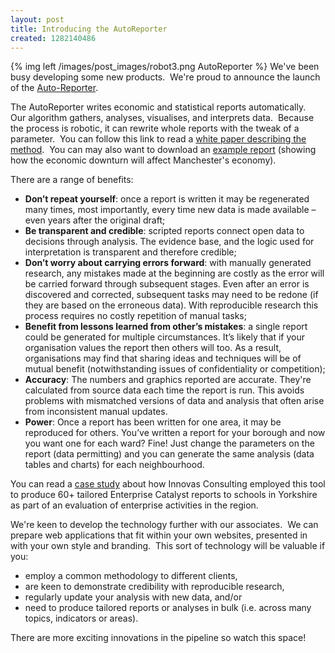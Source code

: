 ```yaml
---
layout: post
title: Introducing the AutoReporter
created: 1282140486
---
```

<p>
{% img left /images/post_images/robot3.png AutoReporter %}
We've been busy developing some new products.&nbsp; We're proud to announce the launch of the <a href="http://reports.infonomics.ltd.uk/">Auto-Reporter</a>.</p>
<p>The AutoReporter writes economic and statistical reports automatically.&nbsp; Our algorithm gathers, analyses, visualises, and interprets data.&nbsp; Because the process is robotic, it can rewrite whole reports with the tweak of a parameter.&nbsp; You can follow this link to read a <a href="http://reports.infonomics.ltd.uk/AutoReporter_v1.pdf">white paper describing the method</a>.&nbsp; You can may also want to download an <a href="http://reports.infonomics.ltd.uk/DownturnMcr.pdf">example report</a> (showing how the economic downturn will affect Manchester's economy).</p>
<!--more-->
<p>There are a range of benefits:</p>
<ul>
    <li><strong>Don&rsquo;t repeat yourself</strong>: once a report is written it  may be regenerated many times, most importantly, every time new data is  made available &ndash; even years after the original draft;</li>
    <li><strong>Be transparent and credible</strong>: scripted reports  connect open data to decisions through analysis.  The evidence base, and  the logic used for interpretation is transparent and therefore  credible;</li>
    <li><strong>Don&rsquo;t worry about carrying errors forward</strong>: with  manually generated research, any mistakes made at the beginning are  costly as the error will be carried forward through subsequent stages.   Even after an error is discovered and corrected, subsequent tasks may need to  be redone (if they are based on the erroneous data).  With reproducible  research this process requires no costly repetition of manual tasks;</li>
    <li><strong>Benefit from lessons learned from other&rsquo;s mistakes</strong>:  a single report could be generated for multiple circumstances.  It&rsquo;s  likely that if your organisation values the report then others will too.   As a result, organisations may find that sharing ideas and techniques  will be of mutual benefit (notwithstanding issues of confidentiality or  competition);</li>
    <li><strong>Accuracy</strong>: The numbers and graphics reported are  accurate.  They're calculated from source data each time the report is  run.  This avoids problems with mismatched versions of data and analysis  that often arise from inconsistent manual updates.</li>
    <li><strong>Power</strong>: Once a report has been written for one area,  it may be reproduced for others.  You&rsquo;ve written a report for your  borough and now you want one for each ward?  Fine!  Just change the  parameters on the report (data permitting) and you can generate the same  analysis (data tables and charts) for each neighbourhood.</li>
</ul>
<p>You can read a <a href="http://infonomics.ltd.uk/portfolio_project/8">case study</a> about how Innovas Consulting employed this tool to produce 60+ tailored Enterprise Catalyst reports to schools in Yorkshire as part of an evaluation of enterprise activities in the region.</p>
<p>We're keen to develop the technology further with our associates.&nbsp; We can prepare web applications that fit within your own websites, presented in with your own style and branding.&nbsp; This sort of technology will be valuable if you:</p>
<ul>
    <li>employ a common methodology to different clients,</li>
    <li>are keen to demonstrate credibility with reproducible research,</li>
    <li>regularly update your analysis with new data, and/or</li>
    <li>need to produce tailored reports or analyses in bulk (i.e. across many topics, indicators or areas).</li>
</ul>
<p>There are more exciting innovations in the pipeline so watch this space!</p>
